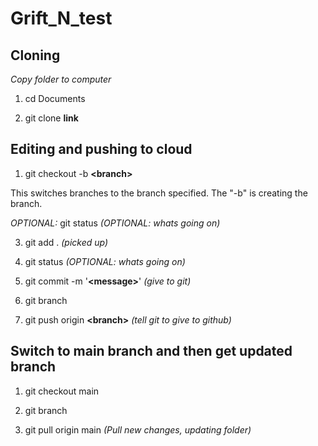# Grift_N_test

## Cloning
*Copy folder to computer*
1. cd Documents

2. git clone **link**

## Editing and pushing to cloud

1. git checkout -b **\<branch\>** 
 
 This switches branches to the branch specified.  The "-b" is creating the branch.
  
*OPTIONAL:* git status *(OPTIONAL: whats going on)*

3. git add . *(picked up)*

4. git status *(OPTIONAL: whats going on)*

5. git commit -m '**\<message\>**' *(give to git)*

6. git branch

7. git push origin **\<branch\>** *(tell git to give to github)*


## Switch to main branch and then get updated branch
1. git checkout main

2. git branch

3. git pull origin main *(Pull new changes, updating folder)*
